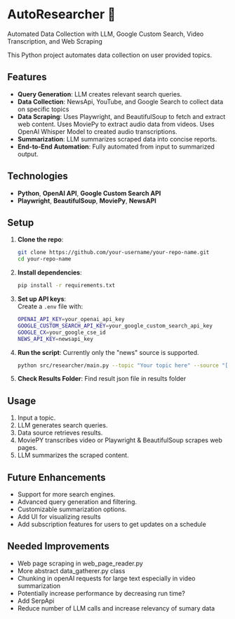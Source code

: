# AutoResearcher :robot:
Automated Data Collection with LLM, Google Custom Search, Video Transcription, and Web Scraping

This Python project automates data collection on user provided topics. 

## Features

- **Query Generation**: LLM creates relevant search queries.
- **Data Collection**: NewsApi, YouTube, and Google Search to collect data on specific topics
- **Data Scraping**: Uses Playwright, and BeautifulSoup to fetch and extract web content. Uses MoviePy to extract audio data from videos. Uses OpenAI Whisper Model to created audio transcriptions. 
- **Summarization**: LLM summarizes scraped data into concise reports.
- **End-to-End Automation**: Fully automated from input to summarized output.

## Technologies

- **Python**, **OpenAI API**, **Google Custom Search API**
- **Playwright**, **BeautifulSoup**, **MoviePy**, **NewsAPI**

## Setup

1. **Clone the repo**:
    ```bash
    git clone https://github.com/your-username/your-repo-name.git
    cd your-repo-name
    ```

2. **Install dependencies**:
    ```bash
    pip install -r requirements.txt
    ```

3. **Set up API keys**:  
   Create a `.env` file with:
    ```bash
    OPENAI_API_KEY=your_openai_api_key
    GOOGLE_CUSTOM_SEARCH_API_KEY=your_google_custom_search_api_key
    GOOGLE_CX=your_google_cse_id
    NEWS_API_KEY=newsapi_key
    ```

4. **Run the script**:
    Currently only the "news" source is supported. 
    ```bash
    python src/researcher/main.py --topic "Your topic here" --source "[news, google, youtube, all]"
    ```

5. **Check Results Folder**:
    Find result json file in results folder

## Usage

1. Input a topic.
2. LLM generates search queries.
3. Data source retrieves results.
4. MoviePY transcribes video or Playwright & BeautifulSoup scrapes web pages.
5. LLM summarizes the scraped content.

## Future Enhancements

- Support for more search engines.
- Advanced query generation and filtering.
- Customizable summarization options.
- Add UI for visualizing results 
- Add subscription features for users to get updates on a schedule
  
## Needed Improvements

- Web page scraping in web_page_reader.py
- More abstract data_gatherer.py class 
- Chunking in openAI requests for large text especially in video summarization
- Potentially increase performance by decreasing run time?
- Add SerpApi
- Reduce number of LLM calls and increase relevancy of sumary data